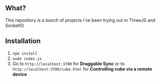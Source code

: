 ## What?

This repository is a bunch of projects i've been trying out in ThreeJS and SocketIO

## Installation

1. `npm install`
2. `node index.js`
3. Go to `http://localhost:3700` for **Draggable Sync** or to `http://localhost:3700/cube.html` for **Controlling cube via a remote device**